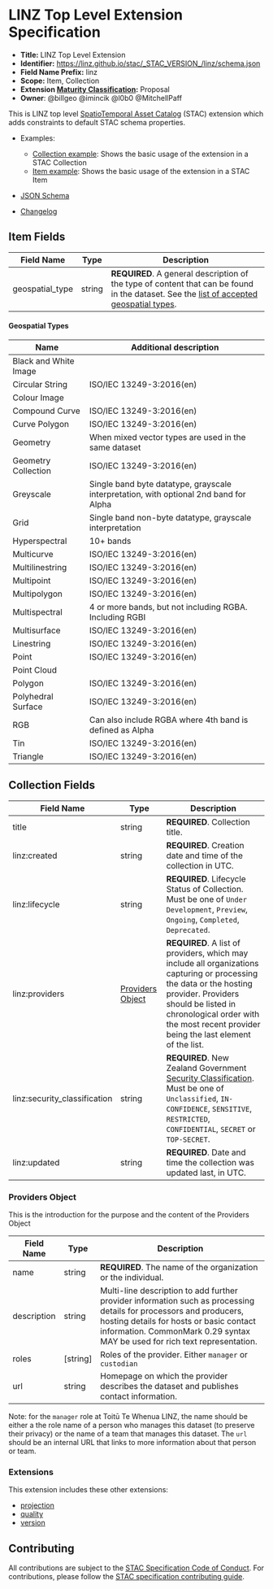 # LINZ Top Level Extension Specification

- **Title:** LINZ Top Level Extension
- **Identifier:**
  <https://linz.github.io/stac/_STAC_VERSION_/linz/schema.json>
- **Field Name Prefix:** linz
- **Scope:** Item, Collection
- **Extension
  [Maturity Classification](https://github.com/radiantearth/stac-spec/tree/master/extensions/README.md#extension-maturity):**
  Proposal
- **Owner**: @billgeo @imincik @l0b0 @MitchellPaff

This is LINZ top level
[SpatioTemporal Asset Catalog](https://github.com/radiantearth/stac-spec) (STAC)
extension which adds constraints to default STAC schema properties.

- Examples:

  - [Collection example](examples/collection.json): Shows the basic usage of the
    extension in a STAC Collection
  - [Item example](examples/item.json): Shows the basic usage of the extension
    in a STAC Item

- [JSON Schema](./schema.json)
- [Changelog](./CHANGELOG.md)

## Item Fields

| Field Name      | Type   | Description                                                                                                                                                  |
| --------------- | ------ | ------------------------------------------------------------------------------------------------------------------------------------------------------------ |
| geospatial_type | string | **REQUIRED**. A general description of the type of content that can be found in the dataset. See the [list of accepted geospatial types](#geospatial-types). |

#### Geospatial Types

| Name                  | Additional description                                                                |
| --------------------- | ------------------------------------------------------------------------------------- |
| Black and White Image |                                                                                       |
| Circular String       | ISO/IEC 13249-3:2016(en)                                                              |
| Colour Image          |                                                                                       |
| Compound Curve        | ISO/IEC 13249-3:2016(en)                                                              |
| Curve Polygon         | ISO/IEC 13249-3:2016(en)                                                              |
| Geometry              | When mixed vector types are used in the same dataset                                  |
| Geometry Collection   | ISO/IEC 13249-3:2016(en)                                                              |
| Greyscale             | Single band byte datatype, grayscale interpretation, with optional 2nd band for Alpha |
| Grid                  | Single band non-byte datatype, grayscale interpretation                               |
| Hyperspectral         | 10+ bands                                                                             |
| Multicurve            | ISO/IEC 13249-3:2016(en)                                                              |
| Multilinestring       | ISO/IEC 13249-3:2016(en)                                                              |
| Multipoint            | ISO/IEC 13249-3:2016(en)                                                              |
| Multipolygon          | ISO/IEC 13249-3:2016(en)                                                              |
| Multispectral         | 4 or more bands, but not including RGBA. Including RGBI                               |
| Multisurface          | ISO/IEC 13249-3:2016(en)                                                              |
| Linestring            | ISO/IEC 13249-3:2016(en)                                                              |
| Point                 | ISO/IEC 13249-3:2016(en)                                                              |
| Point Cloud           |                                                                                       |
| Polygon               | ISO/IEC 13249-3:2016(en)                                                              |
| Polyhedral Surface    | ISO/IEC 13249-3:2016(en)                                                              |
| RGB                   | Can also include RGBA where 4th band is defined as Alpha                              |
| Tin                   | ISO/IEC 13249-3:2016(en)                                                              |
| Triangle              | ISO/IEC 13249-3:2016(en)                                                              |

## Collection Fields

| Field Name                   | Type                                  | Description                                                                                                                                                                                                                                                                                                                                      |
| ---------------------------- | ------------------------------------- | ------------------------------------------------------------------------------------------------------------------------------------------------------------------------------------------------------------------------------------------------------------------------------------------------------------------------------------------------ |
| title                        | string                                | **REQUIRED**. Collection title.                                                                                                                                                                                                                                                                                                                  |
| linz:created                 | string                                | **REQUIRED**. Creation date and time of the collection in UTC.                                                                                                                                                                                                                                                                                   |
| linz:lifecycle               | string                                | **REQUIRED**. Lifecycle Status of Collection. Must be one of `Under Development`, `Preview`, `Ongoing`, `Completed`, `Deprecated`.                                                                                                                                                                                                               |
| linz:providers               | [Providers Object](#providers-object) | **REQUIRED**. A list of providers, which may include all organizations capturing or processing the data or the hosting provider. Providers should be listed in chronological order with the most recent provider being the last element of the list.                                                                                             |
| linz:security_classification | string                                | **REQUIRED**. New Zealand Government [Security Classification](https://www.digital.govt.nz/standards-and-guidance/governance/managing-online-channels/security-and-privacy-for-websites/foundations/classify-information/). Must be one of `Unclassified`, `IN-CONFIDENCE`, `SENSITIVE`, `RESTRICTED`, `CONFIDENTIAL`, `SECRET` or `TOP-SECRET`. |
| linz:updated                 | string                                | **REQUIRED**. Date and time the collection was updated last, in UTC.                                                                                                                                                                                                                                                                             |

### Providers Object

This is the introduction for the purpose and the content of the Providers Object

| Field Name  | Type      | Description                                                                                                                                                                                                                                  |
| ----------- | --------- | -------------------------------------------------------------------------------------------------------------------------------------------------------------------------------------------------------------------------------------------- |
| name        | string    | **REQUIRED**. The name of the organization or the individual.                                                                                                                                                                                |
| description | string    | Multi-line description to add further provider information such as processing details for processors and producers, hosting details for hosts or basic contact information. CommonMark 0.29 syntax MAY be used for rich text representation. |
| roles       | \[string] | Roles of the provider. Either `manager` or `custodian`                                                                                                                                                                                       |
| url         | string    | Homepage on which the provider describes the dataset and publishes contact information.                                                                                                                                                      |

Note: for the `manager` role at Toitū Te Whenua LINZ, the name should be either a the role name of a person who manages this dataset (to preserve their privacy) or the name of a team that manages this dataset. The `url` should be an internal URL that links to more information about that person or team.

### Extensions

This extension includes these other extensions:

- [projection](https://github.com/stac-extensions/projection)
- [quality](../quality)
- [version](https://github.com/stac-extensions/version)

## Contributing

All contributions are subject to the
[STAC Specification Code of Conduct](https://github.com/radiantearth/stac-spec/blob/master/CODE_OF_CONDUCT.md).
For contributions, please follow the
[STAC specification contributing guide](https://github.com/radiantearth/stac-spec/blob/master/CONTRIBUTING.md).
